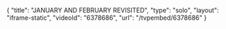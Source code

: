 {
    "title": "JANUARY AND FEBRUARY REVISITED",
    "type": "solo",
    "layout": "iframe-static",
    "videoId": "6378686",
    "url": "\/tvpembed\/6378686"
}